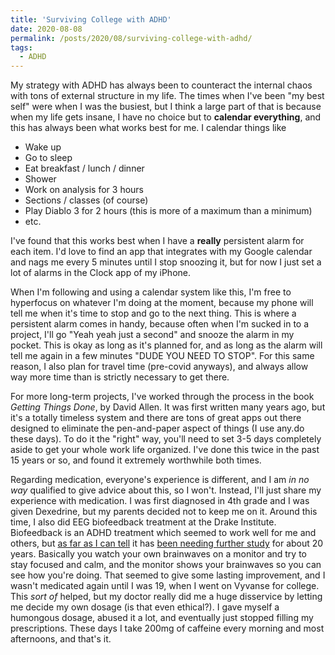 ```yaml
---
title: 'Surviving College with ADHD'
date: 2020-08-08
permalink: /posts/2020/08/surviving-college-with-adhd/
tags:
  - ADHD
---
```


My strategy with ADHD has always been to counteract the internal chaos with tons of external structure in my life. The times when I've been "my best self" were when I was the busiest, but I think a large part of that is because when my life gets insane, I have no choice but to **calendar everything**, and this has always been what works best for me. I calendar things like
- Wake up
- Go to sleep
- Eat breakfast / lunch / dinner
- Shower
- Work on analysis for 3 hours
- Sections / classes (of course)
- Play Diablo 3 for 2 hours (this is more of a maximum than a minimum)
- etc.

I've found that this works best when I have a **really** persistent alarm for each item. I'd love to find an app that integrates with my Google calendar and nags me every 5 minutes until I stop snoozing it, but for now I just set a lot of alarms in the Clock app of my iPhone.

When I'm following and using a calendar system like this, I'm free to hyperfocus on whatever I'm doing at the moment, because my phone will tell me when it's time to stop and go to the next thing. This is where a persistent alarm comes in handy, because often when I'm sucked in to a project, I'll go "Yeah yeah just a second" and snooze the alarm in my pocket. This is okay as long as it's planned for, and as long as the alarm will tell me again in a few minutes "DUDE YOU NEED TO STOP". For this same reason, I also plan for travel time (pre-covid anyways), and always allow way more time than is strictly necessary to get there.

For more long-term projects, I've worked through the process in the book *Getting Things Done*, by David Allen. It was first written many years ago, but it's a totally timeless system and there are tons of great apps out there designed to eliminate the pen-and-paper aspect of things (I use any.do these days). To do it the "right" way, you'll need to set 3-5 days completely aside to get your whole work life organized. I've done this twice in the past 15 years or so, and found it extremely worthwhile both times.

Regarding medication, everyone's experience is different, and I am *in no way* qualified to give advice about this, so I won't. Instead, I'll just share my experience with medication. I was first diagnosed in 4th grade and I was given Dexedrine, but my parents decided not to keep me on it. Around this time, I also did EEG biofeedback treatment at the Drake Institute. Biofeedback is an ADHD treatment which seemed to work well for me and others, but [as far as I can tell][1] it has [been needing further study][2] for about 20 years. Basically you watch your own brainwaves on a monitor and try to stay focused and calm, and the monitor shows your brainwaves so you can see how you're doing. That seemed to give some lasting improvement, and I wasn't medicated again until I was 19, when I went on Vyvanse for college. This *sort of* helped, but my doctor really did me a huge disservice by letting me decide my own dosage (is that even ethical?). I gave myself a humongous dosage, abused it a lot, and eventually just stopped filling my prescriptions. These days I take 200mg of caffeine every morning and most afternoons, and that's it.



[1]:(https://chadd.org/about-adhd/neurofeedback-eeg-biofeedback/) "Neurofeedback (EEG Biofeedback). (2018, April 03). Retrieved August 08, 2020, from https://chadd.org/about-adhd/neurofeedback-eeg-biofeedback/"
[2]:(https://www.psychologytoday.com/us/blog/integrative-mental-health-care/201804/eeg-biofeedback-adhd) "Lake, J. (2018, April 10). EEG Biofeedback for ADHD: Research findings limited by small study size and methodological problems. Retrieved August 08, 2020, from https://www.psychologytoday.com/us/blog/integrative-mental-health-care/201804/eeg-biofeedback-adhd"
